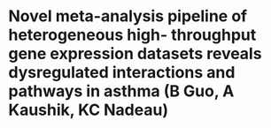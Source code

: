 # Novel meta-analysis pipeline of heterogeneous high- throughput gene expression datasets reveals dysregulated interactions and pathways in asthma (B Guo, A Kaushik, KC Nadeau)


